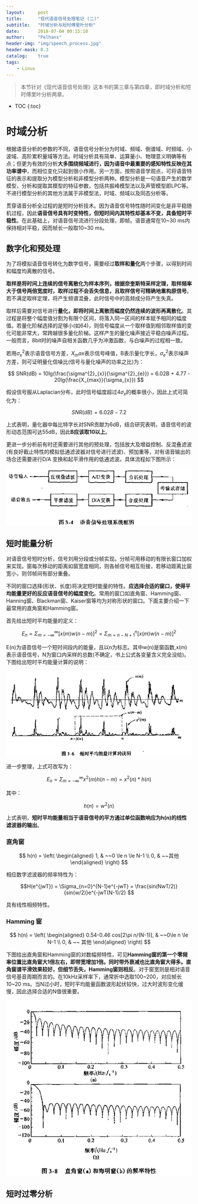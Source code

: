 ```yaml
---
layout:     post
title:      "现代语音信号处理笔记 (二)"
subtitle:   "时域分析与短时傅里叶分析"
date:       2018-07-04 00:15:18
author:     "Pelhans"
header-img: "img/speech_process.jpg"
header-mask: 0.3 
catalog:    true
tags:
    - Linux
---
```



> 本节针对《现代语音信号处理》这本书的第三章与第四章，即时域分析和短时傅里叶分析两章。 

* TOC
{:toc}

# 时域分析


根据语音分析的参数的不同，语音信号分析分为时域、频域、倒谱域、时频域、小波域、高阶累积量域等方法。时域分析具有简单、运算量小、物理意义明确等有点；但更为有效的分析**大多围绕频域进行，因为语音中最重要的感知特性反映在其功率谱中**，而相位变化只起到很小作用。另一方面，按照语音学观点，可将语音特征的表示和提取分为模型分析和非模型分析两种。模型分析是一句语音产生的数学模型，分析和提取其模型的特征参数，包括共振峰模型法以及声管模型即LPC等。不进行模型分析的其他方法属于非模型法，时域、频域以及同态分析等。

贯穿语音分析全过程的是短时分析技术。因为语音信号特性随时间变化是非平稳随机过程，因此**语音信号具有时变特性，但短时间内其特性却基本不变，具备短时平稳性**。在此基础上，对语音信号流进行分段处理，即帧。语音通常在10~30 ms内保持相对平稳，因而帧长一般取10~30 ms。

## 数字化和预处理

为了将模拟语音信号转化为数字信号，需要经过**取样和量化**两个步骤，以得到时间和幅度均离散的信号。

**取样是将时间上连续的信号离散化为样本序列，根据奈奎斯特采样定理，取样频率大于信号两倍宽度时，取样过程不会丢失信息，且取样信号可精确地重构原信号**。若不满足取样定理，将产生频谱混叠，此时信号中的高频成分将产生失真。

取样后需要对信号进行**量化，即将时间上离散而幅度仍然连续的波形再离散化**。其过程是将整个幅度值分割为有限个区间，将落入同一区间的样本赋予相同的幅度值。若量化阶梯选择的足够小(如64)，则信号幅度从一个取样值到相邻取样值的变化可能非常大，常跨越很多量化阶梯。这样产生的量化噪声接近平稳白噪声过程。一般而言，8bit时的噪声自相关函数几乎为冲激函数，与白噪声的过程相一致。

若用$\sigma_{x}^{2}$表示语音信号方差，$X_max$表示信号峰值，B表示量化字长，$\sigma_{e}^{2}$表示噪声方差，则可证明量化信噪比(信号与量化噪声的功率之比)为：

$$ SNR(dB) = 10lg(\frac{\sigma^{2}_{x}}{\sigma^{2}_{e}}) = 6.02B + 4.77 - 20lg(\frac{X_{max}}{\sigma_{x}}) $$

假设信号服从Laplacian分布，此时信号幅度超过$4\sigma_x$的概率很小，因此上式可简化为：

$$ SNR(dB) = 6.02B - 7.2 $$

上式表明，量化器中每比特字长对SNR贡献为6dB，结合研究表明，语音信号的波形动态范围可达55dB，因此**B应该取10以上**。

更进一步分析前有时还需要进行其他的预处理，包括放大及增益控制、反混叠滤波(有良好截止特性的模拟低通滤波器对信号进行滤波)、预加重等，对有语音输出的场合还需要进行D/A 变换和起平滑作用的低通滤波。具体流程如下图所示：

![](/img/in-post/speech_process_note2/speech_process_note2_1.png)

## 短时能量分析

对语音信号短时分析，信号刘用分段或分帧实现。分帧可用移动的有限长窗口加权来实现。窗每次移动的距离如窗宽度相同，则各帧信号相互衔接，若移动距离比窗宽小，则邻帧间有部分重叠。

不同的窗口选择(形状、长度)将决定短时能量的特性。**应选择合适的窗口，使得平均能量更好的反应语音信号的幅度变化**。常用的窗口如直角窗、Hamming窗、Hanning窗、Blackman窗、Kaiser窗等均为对称形状的窗口。下面主要介绍一下最常用的直角窗和Hamming窗。

首先给出短时平均能量的定义：

$$ E_{n} = \Sigma_{m=-\infty}^{\infty}[x(m)w(n-m)]^{2} = \Sigma_{m=n-N+1}^{n}[x(m)w(n-m)]^{2} $$

E(n)为语音信号一个短时间段内的能量，且以n为标志。其中w(n)是窗函数,x(m)表示语音信号，N为窗口内采样的总数(不确定，书上公式各变量含义完全没给)。下图给出短时平均能量计算的说明：

![](/img/in-post/speech_process_note2/speech_process_note2_2.png)

进一步整理，上式可改写为：

$$ E_{n} = \Sigma_{m=-\infty}^{\infty} x^{2}(m)h(n-m) = x^{2}(n)*h(n) $$ 

其中：

$$ h(n) = w^{2}(n) $$

上式表明，**短时平均能量相当于语音信号的平方通过单位函数响应为h(n)的线性滤波器的输出**。

### 直角窗

$$ h(n) = \left(
\begin{aligned}
1, & ~~0 \le n \le N-1 \\
0, & ~~其他 
\end{aligned}
\right)
$$

相应数字滤波器的频率特性为：

$$H(e^{jwT}) = \Sigma_{n=0}^{N-1}e^{-jwT} = \frac{sin(NwT/2)}{sin(w/2)}e^{-jwT(N-1)/2} $$

具有线性相频特性。

### Hamming 窗

$$ h(n) = \left(
\begin{aligned}
0.54-0.46 cos[2\pi n/(N-1)], & ~~0\le n \le N-1 \\
0, & ~~ 其他
\end{aligned}
\right)
$$

下图给出直角窗和Hamming窗的对数幅频特性，可见**Hamming窗的第一个零频率位置比直角窗大1倍左右，即带宽增加1倍。同时带外衰减也比直角窗大得多。直角窗谱平滑效果较好，但细节丢失，Hamming窗则相反**。对于窗宽则是相对语音信号基音周期而言的。在10kHz采样率下，通常折中选取100~200，对应帧长10~20 ms。当N过小时，短时平均能量函数波形起伏较快，过大时波形变化缓慢，因此选择合适的N值很重要。

![](/img/in-post/speech_process_note2/speech_process_note2_3.png)

## 短时过零分析


